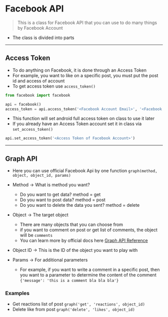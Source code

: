 # Facebook API

> This is a class for Facebook API that you can use to do many things by Facebook Account

* The class is divided into parts

***

## Access Token

* To do anything on Facebook, it is done through an Access Token
* For example, you want to like on a specific post, you must put the post id and access of account
* To get access token use `access_token()`

``` python
from facebook import facebook

api = facebook()
access_token = api.access_token('<Facebook Account Email>', '<Facebook Account Password>')
```

* This function will set android full access token on class to use it later
* If you already have an Access Token account set it in class via `set_access_token()`

``` python
api.set_access_token('<Access Token of Facebook Account>')
```

***

## Graph API

* Here you can use official Facebook Api by one function `graph(method, object, object_id, params)`

* Method -> What is method you want?
  * Do you want to get data? method = get
  * Do you want to post data? method = post
  * Do you want to delete the data you sent? method = delete

* Object -> The target object
  * There are many objects that you can choose from
  * if you want to comment on post or get list of comments, the object will be `comments`
  * You can learn more by official docs here [Graph API Reference](https://developers.facebook.com/docs/graph-api/reference)

* Object ID -> This is the ID of the object you want to play with

* Params -> For additional parameters
  * For example, if you want to write a comment in a specific post, then you want to a parameter to determine the content of the comment `{'message': 'this is a comment bla bla bla'}`

### Examples

* Get reactions list of post `graph('get', 'reactions', object_id)`
* Delete like from post `graph('delete', 'likes', object_id)`
